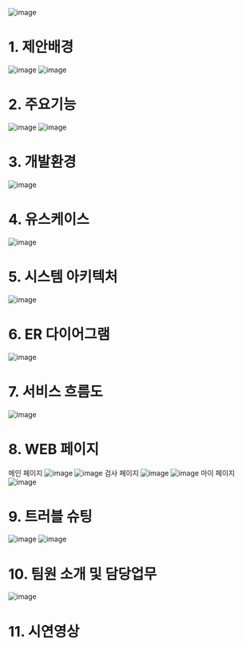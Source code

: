 ![image](https://github.com/pa3757/copixproject/assets/158264712/831bc573-d533-41e7-9e14-4e5e55a4317a)
# 1. 제안배경
![image](https://github.com/pa3757/copixproject/assets/158264712/9360c07e-8b10-4f18-b78b-bee89ebadfc4)
![image](https://github.com/pa3757/copixproject/assets/158264712/0c245ccc-a8b7-4c28-8944-134be26470cd)
# 2. 주요기능
![image](https://github.com/pa3757/copixproject/assets/158264712/d166e273-59b2-4927-99ce-8fe6d029e664)
![image](https://github.com/pa3757/copixproject/assets/158264712/7cd9964f-958d-487f-9b22-de0d3e02bf68)
# 3. 개발환경
![image](https://github.com/pa3757/copixproject/assets/158264712/15e2a683-b369-47da-9b36-9bf4a3c484f8)
# 4. 유스케이스
![image](https://github.com/pa3757/copixproject/assets/158264712/afe212fd-0964-4728-9ef6-a4383fc4af57)
# 5. 시스템 아키텍처
![image](https://github.com/pa3757/copixproject/assets/158264712/2c1ba714-17bd-45e9-b889-0b4f976f839e)
# 6. ER 다이어그램
![image](https://github.com/pa3757/copixproject/assets/158264712/b6b7faa8-4b65-44b6-821b-de31b7038f6c)
# 7. 서비스 흐름도
![image](https://github.com/pa3757/copixproject/assets/158264712/5126c4b1-e435-416d-b0d1-a52874c6237c)
# 8. WEB 페이지
메인 페이지
![image](https://github.com/pa3757/copixproject/assets/158264712/5954e016-a4a8-409e-8787-77137c8bb0b9)
![image](https://github.com/pa3757/copixproject/assets/158264712/ea216256-4e54-4882-a098-e9478aa0c615)
검사 페이지
![image](https://github.com/pa3757/copixproject/assets/158264712/4dadc5ed-108f-4955-aacb-2f3ee192b3da)
![image](https://github.com/pa3757/copixproject/assets/158264712/4ceae024-5c3f-4585-83b7-6cf0ff718ed2)
마이 페이지
![image](https://github.com/pa3757/copixproject/assets/158264712/98fa2868-7adb-40fe-9a5c-809f816cc29f)
# 9. 트러블 슈팅
![image](https://github.com/pa3757/copixproject/assets/158264712/63fa7882-d41d-4922-8fb6-5b2c857da190)
![image](https://github.com/pa3757/copixproject/assets/158264712/881f1bff-4045-45db-a1d2-a85eccf501d9)
# 10. 팀원 소개 및 담당업무
![image](https://github.com/pa3757/copixproject/assets/158264712/015af9a4-ec5e-4d44-a5ab-40dbd6b9cdd4)
# 11. 시연영상
